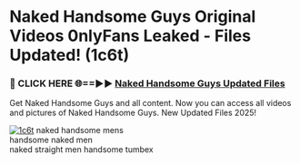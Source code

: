 # Naked Handsome Guys Original Videos 0nlyFans Leaked - Files Updated! (1c6t)

<h3>🔴 CLICK HERE 🌐==►► <a href="https://tinyurl.com/yckcrads" rel="nofollow">Naked Handsome Guys Updated Files</a></h3>

Get Naked Handsome Guys and all content. Now you can access all videos and pictures of Naked Handsome Guys. New Updated Files 2025!

[![1c6t](https://i.imgur.com/hpKpOFt.gif)](https://tinyurl.com/yckcrads)
naked handsome mens<br>
handsome naked men<br>
naked straight men handsome tumbex